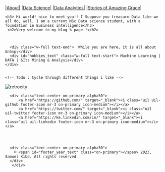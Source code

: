 <div class="topnav">
  <a class="About" href="#home">|About|</a>
  <a href="#Science">|Data Science|</a>
  <a href="#Analytics">|Data Analytics|</a>
    <a href="#Grace">|Stories of Amazing Grace|</a>
   
</div>



 <!-- Me section -->
 <section class="container">

<div class="me text-center flex">
    
    <h3> Hi world! nice to meet you!! I Suppose you treasure Data like we all do, well, I am a current MSc Data science student, with a foundation in Business intelligence</h3>
     <h2>Very welcome to my blog % page !</h2>



      <div class="w-full text-end">  While you are here, it is all about &nbsp;</div>
      <div id="hobbies_text" class="w-full text-start"> Machine Learning | DATA | &Its Mining & Analysis</div>
    </div>
    

    <!-- Todo : Cycle through different things i like -->
  </section>
  
![retrocity](https://github.com/samkibe/samkibe.github.io/assets/25104443/fc5547c9-c57d-4c30-b03b-70b684ac0e8f) 
<!-- ![retrocoding](https://github.com/samkibe/samkibe.github.io/assets/25104443/6edd7a26-6905-4d08-8d5b-661c3163e78a) -->
  <!-- Footer Section -->
  <footer class="footer bg-primary pb-3">

    
      <div class="text-center on-primary alpha50">
          <a href="https://github.com/" target="_blank"><i class="uil uil-github footer-icon mr-3 on-primary icon-medium"></i></a>
          <a href="https://twitter.com/" target="_blank"><i class="uil uil-twitter footer-icon mr-3 on-primary icon-medium"></i></a>
          <a href="https://ke.linkedin.com/in/" target="_blank"><i class="uil uil-linkedin footer-icon mr-3 on-primary icon-medium"></i></a>
       


  
      <div class="text-center on-primary alpha50">
        © <span id="footer_year_text" class="on-primary"></span> 2023, Samuel Kibe. All rights reserved
      </div>
       </div>
  </footer>

